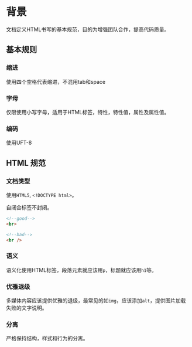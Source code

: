 # 背景

文档定义HTML书写的基本规范，目的为增强团队合作，提高代码质量。

## 基本规则

### 缩进

使用四个空格代表缩进，不混用tab和space

### 字母

仅限使用小写字母，适用于HTML标签，特性，特性值，属性及属性值。

### 编码

使用UFT-8

## HTML 规范

### 文档类型

使用`HTML5`, `<!DOCTYPE html>`。

自闭合标签不封闭。

```html
<!--good-->
<br>

<!--bad-->
<br />

```

### 语义

语义化使用HTML标签，段落元素就应该用`p`，标题就应该用`h1`等。

### 优雅退级

多媒体内容应该提供优雅的退级，最常见的如`img`，应该添加`alt`，提供图片加载失败的文字说明。

### 分离

严格保持结构，样式和行为的分离。


